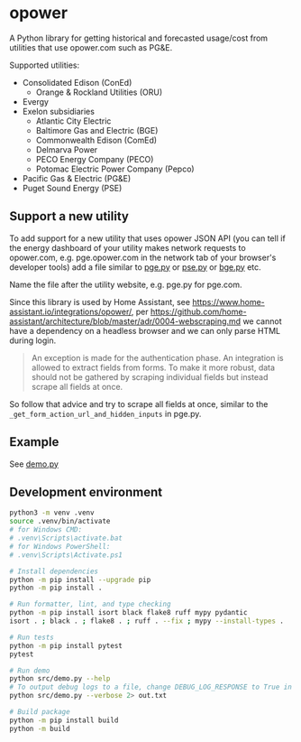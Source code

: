 # opower

A Python library for getting historical and forecasted usage/cost from utilities that use opower.com such as PG&amp;E.

Supported utilities:

- Consolidated Edison (ConEd)
  - Orange & Rockland Utilities (ORU)
- Evergy
- Exelon subsidiaries
  - Atlantic City Electric
  - Baltimore Gas and Electric (BGE)
  - Commonwealth Edison (ComEd)
  - Delmarva Power
  - PECO Energy Company (PECO)
  - Potomac Electric Power Company (Pepco)
- Pacific Gas & Electric (PG&E)
- Puget Sound Energy (PSE)

## Support a new utility

To add support for a new utility that uses opower JSON API (you can tell if the energy dashboard of your utility makes network requests to opower.com, e.g. pge.opower.com in the network tab of your browser's developer tools) add a file similar to
[pge.py](https://github.com/tronikos/opower/blob/main/src/opower/utilities/pge.py)
or [pse.py](https://github.com/tronikos/opower/blob/main/src/opower/utilities/pse.py)
or [bge.py](https://github.com/tronikos/opower/blob/main/src/opower/utilities/bge.py)
etc.

Name the file after the utility website, e.g. pge.py for pge.com.

Since this library is used by Home Assistant, see <https://www.home-assistant.io/integrations/opower/>, per <https://github.com/home-assistant/architecture/blob/master/adr/0004-webscraping.md> we cannot have a dependency on a headless browser and we can only parse HTML during login.

> An exception is made for the authentication phase. An integration is allowed to extract fields from forms. To make it more robust, data should not be gathered by scraping individual fields but instead scrape all fields at once.

So follow that advice and try to scrape all fields at once, similar to the `_get_form_action_url_and_hidden_inputs` in pge.py.

## Example

See [demo.py](https://github.com/tronikos/opower/blob/main/src/demo.py)

## Development environment

```sh
python3 -m venv .venv
source .venv/bin/activate
# for Windows CMD:
# .venv\Scripts\activate.bat
# for Windows PowerShell:
# .venv\Scripts\Activate.ps1

# Install dependencies
python -m pip install --upgrade pip
python -m pip install .

# Run formatter, lint, and type checking
python -m pip install isort black flake8 ruff mypy pydantic
isort . ; black . ; flake8 . ; ruff . --fix ; mypy --install-types .

# Run tests
python -m pip install pytest
pytest

# Run demo
python src/demo.py --help
# To output debug logs to a file, change DEBUG_LOG_RESPONSE to True in opower.py and run:
python src/demo.py --verbose 2> out.txt

# Build package
python -m pip install build
python -m build
```

